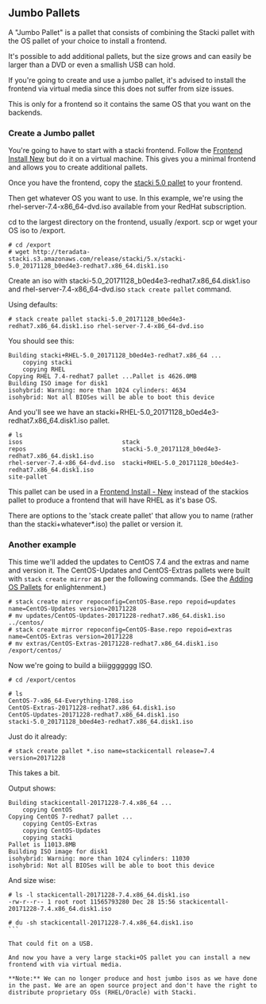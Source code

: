 ## Jumbo Pallets

A "Jumbo Pallet" is a pallet that consists of combining the Stacki pallet with the OS pallet of your choice to install a frontend.

It's possible to add additional pallets, but the size grows and can easily be larger than a DVD or even a smallish USB can hold.

If you're going to create and use a jumbo pallet, it's advised to install the frontend via virtual media since this does not suffer from size issues.

This is only for a frontend so it contains the same OS that you want on the backends.

###  Create a Jumbo pallet

You're going to have to start with a stacki frontend. Follow the [Frontend Install New](Frontend-Install-New) but do it on a virtual machine. This gives you a minimal frontend and allows you to create additional pallets.

Once you have the frontend, copy the [stacki 5.0 pallet](http://teradata-stacki.s3.amazonaws.com/release/stacki/5.x/stacki-5.0_20171128_b0ed4e3-redhat7.x86_64.disk1.iso) to your frontend.

Then get whatever OS you want to use. In this example, we're using the rhel-server-7.4-x86_64-dvd.iso available from your RedHat subscription.

cd to the largest directory on the frontend, usually /export.
scp or wget your OS iso to /export.

```
# cd /export
# wget http://teradata-stacki.s3.amazonaws.com/release/stacki/5.x/stacki-5.0_20171128_b0ed4e3-redhat7.x86_64.disk1.iso
```

Create an iso with stacki-5.0_20171128_b0ed4e3-redhat7.x86_64.disk1.iso and rhel-server-7.4-x86_64-dvd.iso `stack create pallet` command.

Using defaults:

```
# stack create pallet stacki-5.0_20171128_b0ed4e3-redhat7.x86_64.disk1.iso rhel-server-7.4-x86_64-dvd.iso
```

You should see this:
```
Building stacki+RHEL-5.0_20171128_b0ed4e3-redhat7.x86_64 ...
	copying stacki
	copying RHEL
Copying RHEL 7.4-redhat7 pallet ...Pallet is 4626.0MB
Building ISO image for disk1
isohybrid: Warning: more than 1024 cylinders: 4634
isohybrid: Not all BIOSes will be able to boot this device
```
And you'll see we have an stacki+RHEL-5.0_20171128_b0ed4e3-redhat7.x86_64.disk1.iso pallet.

```
# ls
isos                            stack
repos                           stacki-5.0_20171128_b0ed4e3-redhat7.x86_64.disk1.iso
rhel-server-7.4-x86_64-dvd.iso  stacki+RHEL-5.0_20171128_b0ed4e3-redhat7.x86_64.disk1.iso
site-pallet
```

This pallet can be used in a [Frontend Install - New](Frontend-Install-New) instead of the stackios pallet to produce a frontend that will have RHEL as it's base OS.

There are options to the 'stack create pallet' that allow you to name (rather than the stacki+whatever*.iso) the pallet or version it.

### Another example

This time we'll added the updates to CentOS 7.4 and the extras and name and version it. The CentOS-Updates and CentOS-Extras pallets were built with `stack create mirror` as per the following commands. (See the [Adding OS Pallets](Adding-OS-Pallets) for enlightenment.)

```
# stack create mirror repoconfig=CentOS-Base.repo repoid=updates name=CentOS-Updates version=20171228
# mv updates/CentOS-Updates-20171228-redhat7.x86_64.disk1.iso ../centos/
# stack create mirror repoconfig=CentOS-Base.repo repoid=extras name=CentOS-Extras version=20171228
# mv extras/CentOS-Extras-20171228-redhat7.x86_64.disk1.iso /export/centos/
```

Now we're going to build a biiiggggggg ISO.
```
# cd /export/centos

# ls
CentOS-7-x86_64-Everything-1708.iso
CentOS-Extras-20171228-redhat7.x86_64.disk1.iso
CentOS-Updates-20171228-redhat7.x86_64.disk1.iso
stacki-5.0_20171128_b0ed4e3-redhat7.x86_64.disk1.iso
```

Just do it already:

```
# stack create pallet *.iso name=stackicentall release=7.4 version=20171228
```

This takes a bit.

Output shows:

```
Building stackicentall-20171228-7.4.x86_64 ...
	copying CentOS
Copying CentOS 7-redhat7 pallet ...
	copying CentOS-Extras
	copying CentOS-Updates
	copying stacki
Pallet is 11013.8MB
Building ISO image for disk1
isohybrid: Warning: more than 1024 cylinders: 11030
isohybrid: Not all BIOSes will be able to boot this device
```

And size wise:
````
# ls -l stackicentall-20171228-7.4.x86_64.disk1.iso
-rw-r--r-- 1 root root 11565793280 Dec 28 15:56 stackicentall-20171228-7.4.x86_64.disk1.iso

# du -sh stackicentall-20171228-7.4.x86_64.disk1.iso
```

That could fit on a USB.

And now you have a very large stacki+OS pallet you can install a new frontend with via virtual media.

**Note:** We can no longer produce and host jumbo isos as we have done in the past. We are an open source project and don't have the right to distribute proprietary OSs (RHEL/Oracle) with Stacki.
